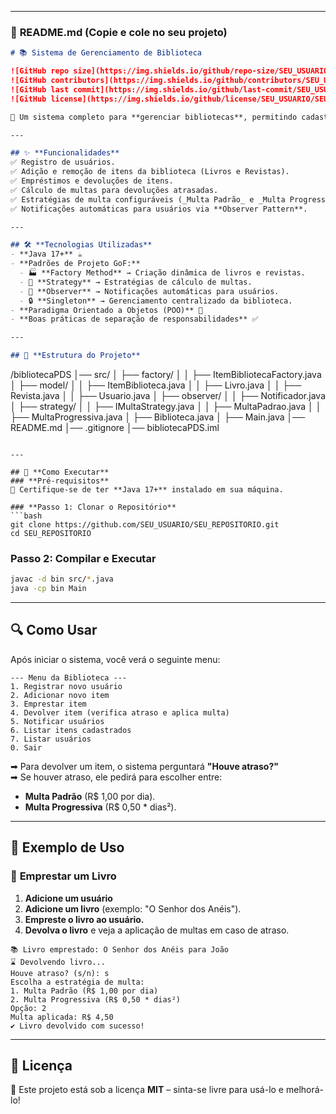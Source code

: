
---

### 📌 **README.md** (Copie e cole no seu projeto)

```md
# 📚 Sistema de Gerenciamento de Biblioteca

![GitHub repo size](https://img.shields.io/github/repo-size/SEU_USUARIO/SEU_REPOSITORIO)
![GitHub contributors](https://img.shields.io/github/contributors/SEU_USUARIO/SEU_REPOSITORIO)
![GitHub last commit](https://img.shields.io/github/last-commit/SEU_USUARIO/SEU_REPOSITORIO)
![GitHub license](https://img.shields.io/github/license/SEU_USUARIO/SEU_REPOSITORIO)

🔹 Um sistema completo para **gerenciar bibliotecas**, permitindo cadastro de livros, usuários, empréstimos, devoluções e aplicação de multas de forma dinâmica.

---

## ✨ **Funcionalidades**
✅ Registro de usuários.  
✅ Adição e remoção de itens da biblioteca (Livros e Revistas).  
✅ Empréstimos e devoluções de itens.  
✅ Cálculo de multas para devoluções atrasadas.  
✅ Estratégias de multa configuráveis (_Multa Padrão_ e _Multa Progressiva_).  
✅ Notificações automáticas para usuários via **Observer Pattern**.  

---

## 🛠 **Tecnologias Utilizadas**
- **Java 17+** ☕
- **Padrões de Projeto GoF:**
  - 🏭 **Factory Method** → Criação dinâmica de livros e revistas.
  - 🔄 **Strategy** → Estratégias de cálculo de multas.
  - 👀 **Observer** → Notificações automáticas para usuários.
  - 🔒 **Singleton** → Gerenciamento centralizado da biblioteca.
- **Paradigma Orientado a Objetos (POO)** 🎯
- **Boas práticas de separação de responsabilidades** ✅

---

## 📂 **Estrutura do Projeto**
```
/bibliotecaPDS
│── src/
│   ├── factory/
│   │   ├── ItemBibliotecaFactory.java
│   ├── model/
│   │   ├── ItemBiblioteca.java
│   │   ├── Livro.java
│   │   ├── Revista.java
│   │   ├── Usuario.java
│   ├── observer/
│   │   ├── Notificador.java
│   ├── strategy/
│   │   ├── IMultaStrategy.java
│   │   ├── MultaPadrao.java
│   │   ├── MultaProgressiva.java
│   ├── Biblioteca.java
│   ├── Main.java
│── README.md
│── .gitignore
│── bibliotecaPDS.iml
```

---

## 🚀 **Como Executar**
### **Pré-requisitos**
📌 Certifique-se de ter **Java 17+** instalado em sua máquina.

### **Passo 1: Clonar o Repositório**
```bash
git clone https://github.com/SEU_USUARIO/SEU_REPOSITORIO.git
cd SEU_REPOSITORIO
```

### **Passo 2: Compilar e Executar**
```bash
javac -d bin src/*.java
java -cp bin Main
```

---

## 🔍 **Como Usar**
Após iniciar o sistema, você verá o seguinte menu:

```
--- Menu da Biblioteca ---
1. Registrar novo usuário
2. Adicionar novo item
3. Emprestar item
4. Devolver item (verifica atraso e aplica multa)
5. Notificar usuários
6. Listar itens cadastrados
7. Listar usuários
0. Sair
```

➡ Para devolver um item, o sistema perguntará **"Houve atraso?"**  
➡ Se houver atraso, ele pedirá para escolher entre:  
   - **Multa Padrão** (R$ 1,00 por dia).  
   - **Multa Progressiva** (R$ 0,50 * dias²).  

---

## 🎯 **Exemplo de Uso**
### 🔹 **Emprestar um Livro**
1. **Adicione um usuário**
2. **Adicione um livro** (exemplo: "O Senhor dos Anéis").
3. **Empreste o livro ao usuário.**
4. **Devolva o livro** e veja a aplicação de multas em caso de atraso.

```
📚 Livro emprestado: O Senhor dos Anéis para João
⌛ Devolvendo livro...
Houve atraso? (s/n): s
Escolha a estratégia de multa:
1. Multa Padrão (R$ 1,00 por dia)
2. Multa Progressiva (R$ 0,50 * dias²)
Opção: 2
Multa aplicada: R$ 4,50
✔ Livro devolvido com sucesso!
```

---

## 📜 **Licença**
📌 Este projeto está sob a licença **MIT** – sinta-se livre para usá-lo e melhorá-lo!


```